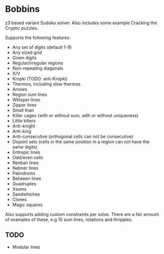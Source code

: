 # Bobbins

z3 based variant Sudoku solver. Also includes some example Cracking the Cryptic puzzles.

Supports the following features:

* Any set of digits (default 1-9)
* Any sized grid
* Given digits
* Regular/irregular regions
* Non-repeating diagonals
* X/V
* Kropki (TODO: anti-Kropki)
* Thermos, including slow thermos
* Arrows
* Region sum lines
* Whisper lines
* Zipper lines
* Small than
* Killer cages (with or without sum, with or without uniqueness)
* Little killers
* Anti-knight
* Anti-king
* Anti-consecutive (orthogonal cells can not be consecutive)
* Disjoint sets (cells in the same position in a region can not have the same digits)
* Entropic lines
* Odd/even cells
* Renban lines
* Nabner lines
* Palindroms
* Between lines
* Quadruples
* Xsums
* Sandwhiches
* Clones
* Magic squares

Also supports adding custom constraints per solve. There are a fair amount of examples of these, e.g 10 sum lines, rotations and thripples.

## TODO

* Modular lines
